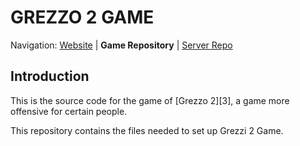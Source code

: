 
GREZZO 2 GAME
========================================================================

Navigation: [Website][1] | **Game Repository** | [Server Repo][2]

  [1]: http://grezzo.com/
  [2]: https://github.com/SubZero98/ServerClient


Introduction
------------------------------------------------------------------------

This is the source code for the game of [Grezzo 2][3], a game more offensive for certain people. 

This repository contains the files needed to set up Grezzi 2 Game.
